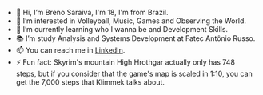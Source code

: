- 👋 Hi, I’m Breno Saraiva, I'm 18, I'm from Brazil.
- 👀 I’m interested in Volleyball, Music, Games and Observing the World.
- 🌱 I’m currently learning who I wanna be and Development Skills.
- 📚 I’m study Analysis and Systems Development at Fatec Antônio Russo.
- 📫 You can reach me in [LinkedIn](https://www.linkedin.com/in/breno-saraiva-713b59209/).
- ⚡ Fun fact: Skyrim's mountain High Hrothgar actually only has 748 steps, but if you consider that the game's map is scaled in 1:10, you can get the 7,000 steps that Klimmek talks about.

<!---
BrenoSaraiva-exe/BrenoSaraiva-exe is a ✨ special ✨ repository because its `README.md` (this file) appears on your GitHub profile.
You can click the Preview link to take a look at your changes.
--->
